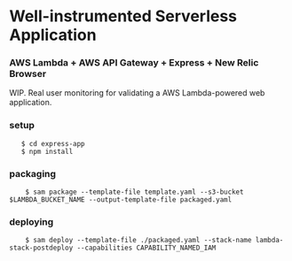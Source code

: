 # Well-instrumented Serverless Application 
### AWS Lambda + AWS API Gateway + Express + New Relic Browser

WIP. Real user monitoring for validating a AWS Lambda-powered web application.

### setup

```
   $ cd express-app
   $ npm install
```

### packaging

```
    $ sam package --template-file template.yaml --s3-bucket $LAMBDA_BUCKET_NAME --output-template-file packaged.yaml
```

### deploying

```
    $ sam deploy --template-file ./packaged.yaml --stack-name lambda-stack-postdeploy --capabilities CAPABILITY_NAMED_IAM
```
